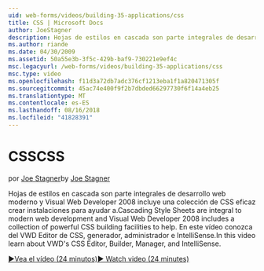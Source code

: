 ```yaml
---
uid: web-forms/videos/building-35-applications/css
title: CSS | Microsoft Docs
author: JoeStagner
description: Hojas de estilos en cascada son parte integrales de desarrollo web moderno y Visual Web Developer 2008 incluye una colección de CSS eficaz crear instalaciones para ayudar a...
ms.author: riande
ms.date: 04/30/2009
ms.assetid: 50a55e3b-3f5c-429b-baf9-730221e9ef4c
msc.legacyurl: /web-forms/videos/building-35-applications/css
msc.type: video
ms.openlocfilehash: f11d3a72db7adc376cf1213eba1f1a820471305f
ms.sourcegitcommit: 45ac74e400f9f2b7dbded66297730f6f14a4eb25
ms.translationtype: MT
ms.contentlocale: es-ES
ms.lasthandoff: 08/16/2018
ms.locfileid: "41828391"
---
```

<a name="css"></a><span data-ttu-id="e8736-103">CSS</span><span class="sxs-lookup"><span data-stu-id="e8736-103">CSS</span></span>
====================
<span data-ttu-id="e8736-104">por [Joe Stagner](https://github.com/JoeStagner)</span><span class="sxs-lookup"><span data-stu-id="e8736-104">by [Joe Stagner](https://github.com/JoeStagner)</span></span>

<span data-ttu-id="e8736-105">Hojas de estilos en cascada son parte integrales de desarrollo web moderno y Visual Web Developer 2008 incluye una colección de CSS eficaz crear instalaciones para ayudar a.</span><span class="sxs-lookup"><span data-stu-id="e8736-105">Cascading Style Sheets are integral to modern web development and Visual Web Developer 2008 includes a collection of powerful CSS building facilities to help.</span></span> <span data-ttu-id="e8736-106">En este vídeo conozca del VWD Editor de CSS, generador, administrador e IntelliSense.</span><span class="sxs-lookup"><span data-stu-id="e8736-106">In this video learn about VWD's CSS Editor, Builder, Manager, and IntelliSense.</span></span>

[<span data-ttu-id="e8736-107">&#9654;Vea el vídeo (24 minutos)</span><span class="sxs-lookup"><span data-stu-id="e8736-107">&#9654; Watch video (24 minutes)</span></span>](https://channel9.msdn.com/Blogs/ASP-NET-Site-Videos/css)
